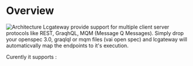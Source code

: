 # Overview
![Architecture](https://github.com/van001/lcgateway/blob/master/lcgateway.png)
Lcgateway provide support for multiple client server protocols like REST, GraqhQL, MQM (Message Q Messages). Simply drop your openspec 3.0, graqlql or mqm files (vai open spec) and lcgateway will automaticvally map the endpoints to it's execution. 

Curently it supports :
